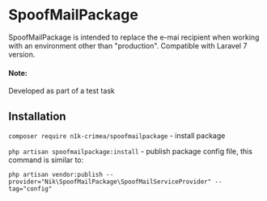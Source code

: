 # SpoofMailPackage

SpoofMailPackage is intended to replace the e-mai recipient when working with an environment other than "production".
Compatible with Laravel 7 version.

#### Note:
Developed as part of a test task

## Installation

```composer require n1k-crimea/spoofmailpackage``` - install package

```php artisan spoofmailpackage:install``` - publish package config file, this command is similar to:
```
php artisan vendor:publish --provider="Nik\SpoofMailPackage\SpoofMailServiceProvider" --tag="config"
```